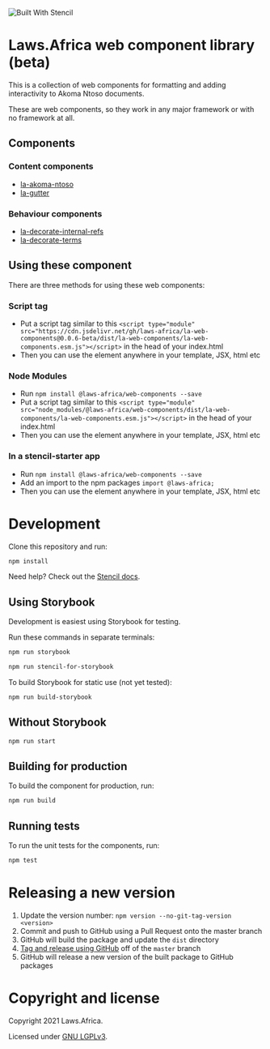 ![Built With Stencil](https://img.shields.io/badge/-Built%20With%20Stencil-16161d.svg?logo=data%3Aimage%2Fsvg%2Bxml%3Bbase64%2CPD94bWwgdmVyc2lvbj0iMS4wIiBlbmNvZGluZz0idXRmLTgiPz4KPCEtLSBHZW5lcmF0b3I6IEFkb2JlIElsbHVzdHJhdG9yIDE5LjIuMSwgU1ZHIEV4cG9ydCBQbHVnLUluIC4gU1ZHIFZlcnNpb246IDYuMDAgQnVpbGQgMCkgIC0tPgo8c3ZnIHZlcnNpb249IjEuMSIgaWQ9IkxheWVyXzEiIHhtbG5zPSJodHRwOi8vd3d3LnczLm9yZy8yMDAwL3N2ZyIgeG1sbnM6eGxpbms9Imh0dHA6Ly93d3cudzMub3JnLzE5OTkveGxpbmsiIHg9IjBweCIgeT0iMHB4IgoJIHZpZXdCb3g9IjAgMCA1MTIgNTEyIiBzdHlsZT0iZW5hYmxlLWJhY2tncm91bmQ6bmV3IDAgMCA1MTIgNTEyOyIgeG1sOnNwYWNlPSJwcmVzZXJ2ZSI%2BCjxzdHlsZSB0eXBlPSJ0ZXh0L2NzcyI%2BCgkuc3Qwe2ZpbGw6I0ZGRkZGRjt9Cjwvc3R5bGU%2BCjxwYXRoIGNsYXNzPSJzdDAiIGQ9Ik00MjQuNywzNzMuOWMwLDM3LjYtNTUuMSw2OC42LTkyLjcsNjguNkgxODAuNGMtMzcuOSwwLTkyLjctMzAuNy05Mi43LTY4LjZ2LTMuNmgzMzYuOVYzNzMuOXoiLz4KPHBhdGggY2xhc3M9InN0MCIgZD0iTTQyNC43LDI5Mi4xSDE4MC40Yy0zNy42LDAtOTIuNy0zMS05Mi43LTY4LjZ2LTMuNkgzMzJjMzcuNiwwLDkyLjcsMzEsOTIuNyw2OC42VjI5Mi4xeiIvPgo8cGF0aCBjbGFzcz0ic3QwIiBkPSJNNDI0LjcsMTQxLjdIODcuN3YtMy42YzAtMzcuNiw1NC44LTY4LjYsOTIuNy02OC42SDMzMmMzNy45LDAsOTIuNywzMC43LDkyLjcsNjguNlYxNDEuN3oiLz4KPC9zdmc%2BCg%3D%3D&colorA=16161d&style=flat-square)

# Laws.Africa web component library (beta)

This is a collection of web components for formatting and adding interactivity to Akoma Ntoso documents.

These are web components, so they work in any major framework or with no framework at all.

## Components

### Content components

* [la-akoma-ntoso](src/components/akoma-ntoso/)
* [la-gutter](src/components/gutter/)

### Behaviour components

* [la-decorate-internal-refs](src/components/decorate-internal-refs)
* [la-decorate-terms](src/components/decorate-terms)

## Using these component

There are three methods for using these web components:

### Script tag

- Put a script tag similar to this `<script type="module" src="https://cdn.jsdelivr.net/gh/laws-africa/la-web-components@0.0.6-beta/dist/la-web-components/la-web-components.esm.js"></script>` in the head of your index.html
- Then you can use the element anywhere in your template, JSX, html etc

### Node Modules
- Run `npm install @laws-africa/web-components --save`
- Put a script tag similar to this `<script type="module" src="node_modules/@laws-africa/web-components/dist/la-web-components/la-web-components.esm.js"></script>` in the head of your index.html
- Then you can use the element anywhere in your template, JSX, html etc

### In a stencil-starter app
- Run `npm install @laws-africa/web-components --save`
- Add an import to the npm packages `import @laws-africa;`
- Then you can use the element anywhere in your template, JSX, html etc

# Development

Clone this repository and run:

```bash
npm install
```

Need help? Check out the [Stencil docs](https://stenciljs.com/docs/my-first-component).

## Using Storybook

Development is easiest using Storybook for testing.

Run these commands in separate terminals:

```bash
npm run storybook
```

```bash
npm run stencil-for-storybook
```

To build Storybook for static use (not yet tested):

```bash
npm run build-storybook
```

## Without Storybook

```bash
npm run start
```

## Building for production

To build the component for production, run:

```bash
npm run build
```

## Running tests

To run the unit tests for the components, run:

```bash
npm test
```

# Releasing a new version

1. Update the version number: `npm version --no-git-tag-version <version>`
2. Commit and push to GitHub using a Pull Request onto the master branch
3. GitHub will build the package and update the `dist` directory
4. [Tag and release using GitHub](https://github.com/laws-africa/la-web-components/releases/new) off of the `master` branch
5. GitHub will release a new version of the built package to GitHub packages

# Copyright and license

Copyright 2021 Laws.Africa.

Licensed under [GNU LGPLv3](LICENSE).
